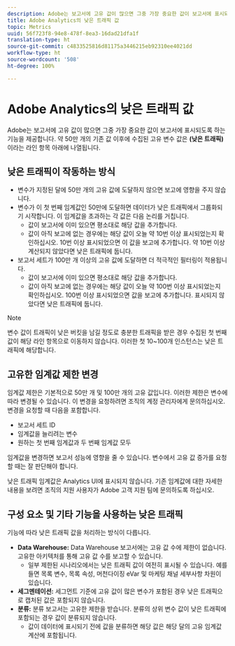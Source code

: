 ```yaml
---
description: Adobe는 보고서에 고유 값이 많으면 그중 가장 중요한 값이 보고서에 표시되도록 하는 기능을 제공합니다.
title: Adobe Analytics의 낮은 트래픽 값
topic: Metrics
uuid: 56f723f8-94e8-478f-8ea3-16dad21dfa1f
translation-type: ht
source-git-commit: c4833525816d81175a3446215eb92310ee4021dd
workflow-type: ht
source-wordcount: '508'
ht-degree: 100%

---
```



# Adobe Analytics의 낮은 트래픽 값

Adobe는 보고서에 고유 값이 많으면 그중 가장 중요한 값이 보고서에 표시되도록 하는 기능을 제공합니다. 약 50만 개의 기존 값 이후에 수집된 고유 변수 값은 **(낮은 트래픽)**&#x200B;이라는 라인 항목 아래에 나열됩니다.

## 낮은 트래픽이 작동하는 방식

* 변수가 지정된 달에 50만 개의 고유 값에 도달하지 않으면 보고에 영향을 주지 않습니다.
* 변수가 이 첫 번째 임계값인 50만에 도달하면 데이터가 낮은 트래픽에서 그룹화되기 시작합니다. 이 임계값을 초과하는 각 값은 다음 논리를 거칩니다.
   * 값이 보고서에 이미 있으면 평소대로 해당 값을 추가합니다.
   * 값이 아직 보고에 없는 경우에는 해당 값이 오늘 약 10번 이상 표시되었는지 확인하십시오. 10번 이상 표시되었으면 이 값을 보고에 추가합니다. 약 10번 이상 계산되지 않았다면 낮은 트래픽에 둡니다.
* 보고서 세트가 100만 개 이상의 고유 값에 도달하면 더 적극적인 필터링이 적용됩니다.
   * 값이 보고서에 이미 있으면 평소대로 해당 값을 추가합니다.
   * 값이 아직 보고에 없는 경우에는 해당 값이 오늘 약 100번 이상 표시되었는지 확인하십시오. 100번 이상 표시되었으면 값을 보고에 추가합니다. 표시되지 않았다면 낮은 트래픽에 둡니다.

>[!NOTE]
>
>변수 값이 트래픽이 낮은 버킷을 남길 정도로 충분한 트래픽을 받은 경우 수집된 첫 번째 값이 해당 라인 항목으로 이동하지 않습니다. 이러한 첫 10~100개 인스턴스는 낮은 트래픽에 해당합니다.

## 고유한 임계값 제한 변경

임계값 제한은 기본적으로 50만 개 및 100만 개의 고유 값입니다. 이러한 제한은 변수에 따라 변경될 수 있습니다. 이 변경을 요청하려면 조직의 계정 관리자에게 문의하십시오. 변경을 요청할 때 다음을 포함합니다.

* 보고서 세트 ID
* 임계값을 늘리려는 변수
* 원하는 첫 번째 임계값과 두 번째 임계값 모두

임계값을 변경하면 보고서 성능에 영향을 줄 수 있습니다. 변수에서 고유 값 증가를 요청할 때는 잘 판단해야 합니다.

낮은 트래픽 임계값은 Analytics UI에 표시되지 않습니다. 기존 임계값에 대한 자세한 내용을 보려면 조직의 지원 사용자가 Adobe 고객 지원 팀에 문의하도록 하십시오.

## 구성 요소 및 기타 기능을 사용하는 낮은 트래픽

기능에 따라 낮은 트래픽 값을 처리하는 방식이 다릅니다.

* **Data Warehouse:** Data Warehouse 보고서에는 고유 값 수에 제한이 없습니다. 고유한 아키텍처를 통해 고유 값 수를 보고할 수 있습니다.
   * 일부 제한된 시나리오에서는 낮은 트래픽 값이 여전히 표시될 수 있습니다. 예를 들면 목록 변수, 목록 속성, 머천다이징 eVar 및 마케팅 채널 세부사항 차원이 있습니다.
* **세그멘테이션:** 세그먼트 기준에 고유 값이 많은 변수가 포함된 경우 낮은 트래픽으로 캡처된 값은 포함되지 않습니다.
* **분류:** 분류 보고서는 고유한 제한을 받습니다. 분류의 상위 변수 값이 낮은 트래픽에 포함되는 경우 값이 분류되지 않습니다.
   * 값이 데이터에 표시되기 전에 값을 분류하면 해당 값은 해당 달의 고유 임계값 계산에 포함됩니다.
